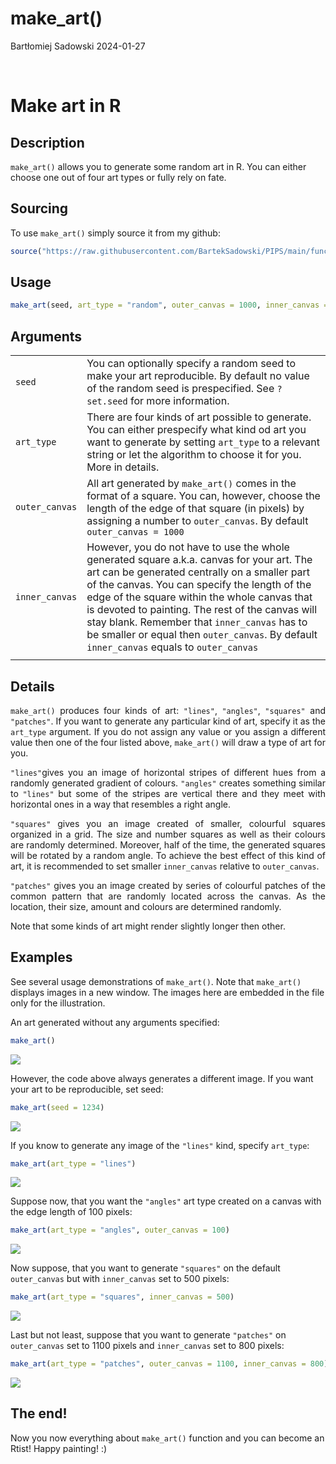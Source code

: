 make_art()
================
Bartłomiej Sadowski
2024-01-27

<br>

# Make art in R

## Description

`make_art()` allows you to generate some random art in R. You can either
choose one out of four art types or fully rely on fate.

## Sourcing

To use `make_art()` simply source it from my github:

``` r
source("https://raw.githubusercontent.com/BartekSadowski/PIPS/main/functions_assignment_3_2R.R")
```

## Usage

``` r
make_art(seed, art_type = "random", outer_canvas = 1000, inner_canvas = outer_canvas)
```

## Arguments

<div style="text-align: justify;">

|                |                                                                                                                                                                                                                                                                                                                                                                                                                                              |
|----------------|----------------------------------------------------------------------------------------------------------------------------------------------------------------------------------------------------------------------------------------------------------------------------------------------------------------------------------------------------------------------------------------------------------------------------------------------|
| `seed`         | You can optionally specify a random seed to make your art reproducible. By default no value of the random seed is prespecified. See `?set.seed` for more information.                                                                                                                                                                                                                                                                        |
| `art_type`     | There are four kinds of art possible to generate. You can either prespecify what kind od art you want to generate by setting `art_type` to a relevant string or let the algorithm to choose it for you. More in details.                                                                                                                                                                                                                     |
| `outer_canvas` | All art generated by `make_art()` comes in the format of a square. You can, however, choose the length of the edge of that square (in pixels) by assigning a number to `outer_canvas`. By default `outer_canvas = 1000`                                                                                                                                                                                                                      |
| `inner_canvas` | However, you do not have to use the whole generated square a.k.a. canvas for your art. The art can be generated centrally on a smaller part of the canvas. You can specify the length of the edge of the square within the whole canvas that is devoted to painting. The rest of the canvas will stay blank. Remember that `inner_canvas` has to be smaller or equal then `outer_canvas`. By default `inner_canvas` equals to `outer_canvas` |
|                |                                                                                                                                                                                                                                                                                                                                                                                                                                              |

</div>

## Details

<div style="text-align: justify;">

`make_art()` produces four kinds of art: `"lines"`, `"angles"`,
`"squares"` and `"patches"`. If you want to generate any particular kind
of art, specify it as the `art_type` argument. If you do not assign any
value or you assign a different value then one of the four listed above,
`make_art()` will draw a type of art for you.

`"lines"`gives you an image of horizontal stripes of different hues from
a randomly generated gradient of colours. `"angles"` creates something
similar to `"lines"` but some of the stripes are vertical there and they
meet with horizontal ones in a way that resembles a right angle.

`"squares"` gives you an image created of smaller, colourful squares
organized in a grid. The size and number squares as well as their
colours are randomly determined. Moreover, half of the time, the
generated squares will be rotated by a random angle. To achieve the best
effect of this kind of art, it is recommended to set smaller
`inner_canvas` relative to `outer_canvas`.

`"patches"` gives you an image created by series of colourful patches of
the common pattern that are randomly located across the canvas. As the
location, their size, amount and colours are determined randomly.

Note that some kinds of art might render slightly longer then other.

</div>

## Examples

See several usage demonstrations of `make_art()`. Note that `make_art()`
displays images in a new window. The images here are embedded in the
file only for the illustration.

An art generated without any arguments specified:

``` r
make_art()
```

![](https://github.com/BartekSadowski/PIPS/blob/main/Pictures/example1.png?raw=true)

However, the code above always generates a different image. If you want
your art to be reproducible, set seed:

``` r
make_art(seed = 1234)
```

![](https://github.com/BartekSadowski/PIPS/blob/main/Pictures/example2.png?raw=true)

If you know to generate any image of the `"lines"` kind, specify
`art_type`:

``` r
make_art(art_type = "lines")
```

![](https://github.com/BartekSadowski/PIPS/blob/main/Pictures/example3.png?raw=true)

Suppose now, that you want the `"angles"` art type created on a canvas
with the edge length of 100 pixels:

``` r
make_art(art_type = "angles", outer_canvas = 100)
```

![](https://github.com/BartekSadowski/PIPS/blob/main/Pictures/example4.png?raw=true)

Now suppose, that you want to generate `"squares"` on the default
`outer_canvas` but with `inner_canvas` set to 500 pixels:

``` r
make_art(art_type = "squares", inner_canvas = 500)
```

![](https://github.com/BartekSadowski/PIPS/blob/main/Pictures/example5.png?raw=true)

Last but not least, suppose that you want to generate `"patches"` on
`outer_canvas` set to 1100 pixels and `inner_canvas` set to 800 pixels:

``` r
make_art(art_type = "patches", outer_canvas = 1100, inner_canvas = 800)
```

![](https://github.com/BartekSadowski/PIPS/blob/main/Pictures/example6.png?raw=true)

## The end!

Now you now everything about `make_art()` function and you can become an
Rtist! Happy painting! :)

<br> <br>
